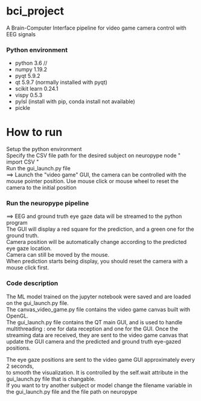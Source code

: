 # bci_project
A Brain-Computer Interface pipeline for video game camera control with EEG signals

### Python environment ##
- python 3.6 //
- numpy 1.19.2
- pyqt 5.9.2
- qt 5.9.7 (normally installed with pyqt)
- scikit learn 0.24.1
- vispy 0.5.3
- pylsl (install with pip, conda install not available)
- pickle

How to run
==
Setup the python environment <br />
Specify the CSV file path for the desired subject on neuropype node " import CSV " <br />
Run the gui_launch.py file  <br />
==> Launch the "video game" GUI, the camera can be controlled with 
the mouse pointer position. Use mouse click or mouse wheel to reset the
camera to the initial position 

### Run the neuropype pipeline ###
==> EEG and ground truth eye gaze data will be streamed to the python program <br />
The GUI will display a red square for the prediction, and a green one for the ground truth. <br />
Camera position will be automatically change according to the predicted eye gaze location. <br />
Camera can still be moved by the mouse. <br />
When prediction starts being display, you should reset the camera with a mouse click first. <br />

### Code description ###
The ML model trained on the jupyter notebook were saved and are loaded on the gui_launch.py file. <br />
The canvas_video_game.py file contains the video game canvas built with OpenGL. <br />
The gui_launch.py file contains the QT main GUI, and is used to handle multithreading : 
one for data reception and one for the GUI.
Once the streaming data are received, they are sent to the video game canvas that update 
the GUI camera and the predicted and ground truth eye-gazed positions.

The eye gaze positions are sent to the video game GUI approximately every 2 seconds, <br />
to smooth the visualization.
It is controlled by the self.wait attribute in the gui_launch.py file that is changable. <br />
If you want to try another subject or model change the filename variable in the gui_launch.py file 
and the file path on neuropype

